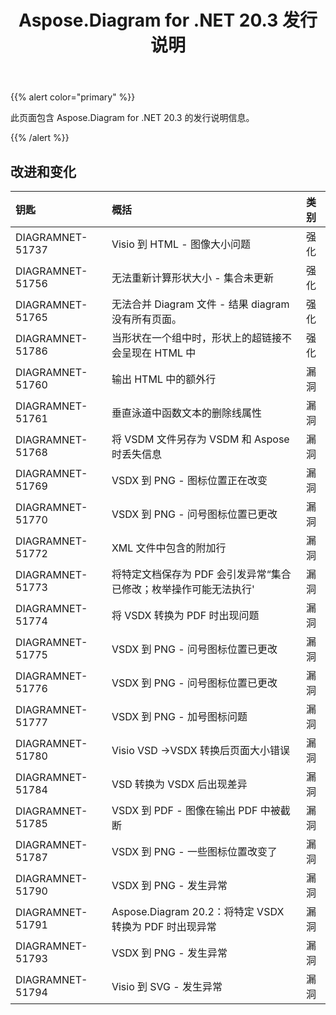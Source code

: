 ﻿---
title: Aspose.Diagram for .NET 20.3 发行说明
type: docs
weight: 50
url: /zh/net/aspose-diagram-for-net-20-3-release-notes/
---
{{% alert color="primary" %}} 

此页面包含 Aspose.Diagram for .NET 20.3 的发行说明信息。

{{% /alert %}} 
## **改进和变化**

|**钥匙**|**概括**|**类别**|
|:- |:- |:- |
|DIAGRAMNET-51737|Visio 到 HTML - 图像大小问题|强化|
|DIAGRAMNET-51756|无法重新计算形状大小 - 集合未更新|强化|
|DIAGRAMNET-51765|无法合并 Diagram 文件 - 结果 diagram 没有所有页面。|强化|
|DIAGRAMNET-51786|当形状在一个组中时，形状上的超链接不会呈现在 HTML 中|强化|
|DIAGRAMNET-51760|输出 HTML 中的额外行|漏洞|
|DIAGRAMNET-51761|垂直泳道中函数文本的删除线属性|漏洞|
|DIAGRAMNET-51768|将 VSDM 文件另存为 VSDM 和 Aspose 时丢失信息|漏洞|
|DIAGRAMNET-51769|VSDX 到 PNG - 图标位置正在改变|漏洞|
|DIAGRAMNET-51770|VSDX 到 PNG - 问号图标位置已更改|漏洞|
|DIAGRAMNET-51772|XML 文件中包含的附加行|漏洞|
|DIAGRAMNET-51773|将特定文档保存为 PDF 会引发异常“集合已修改；枚举操作可能无法执行'|漏洞|
|DIAGRAMNET-51774|将 VSDX 转换为 PDF 时出现问题|漏洞|
|DIAGRAMNET-51775|VSDX 到 PNG - 问号图标位置已更改|漏洞|
|DIAGRAMNET-51776|VSDX 到 PNG - 问号图标位置已更改|漏洞|
|DIAGRAMNET-51777|VSDX 到 PNG - 加号图标问题|漏洞|
|DIAGRAMNET-51780|Visio VSD ->VSDX 转换后页面大小错误|漏洞|
|DIAGRAMNET-51784|VSD 转换为 VSDX 后出现差异|漏洞|
|DIAGRAMNET-51785|VSDX 到 PDF - 图像在输出 PDF 中被截断|漏洞|
|DIAGRAMNET-51787|VSDX 到 PNG - 一些图标位置改变了|漏洞|
|DIAGRAMNET-51790|VSDX 到 PNG - 发生异常|漏洞|
|DIAGRAMNET-51791|Aspose.Diagram 20.2：将特定 VSDX 转换为 PDF 时出现异常|漏洞|
|DIAGRAMNET-51793|VSDX 到 PNG - 发生异常|漏洞|
|DIAGRAMNET-51794|Visio 到 SVG - 发生异常|漏洞|

